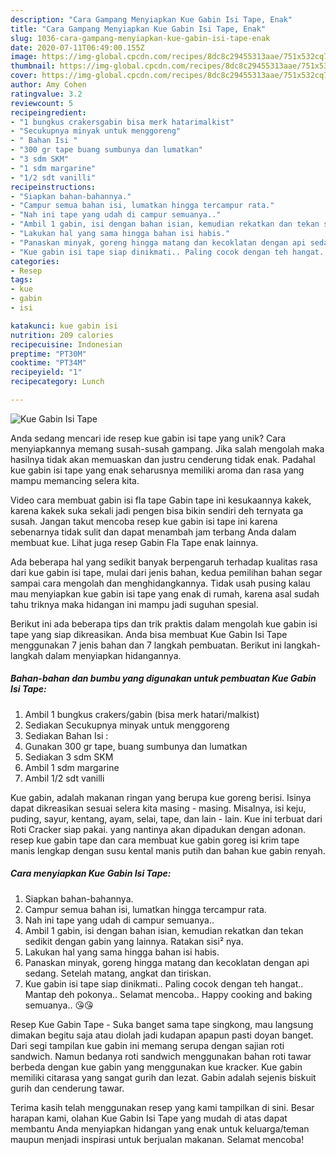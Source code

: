 ```yaml
---
description: "Cara Gampang Menyiapkan Kue Gabin Isi Tape, Enak"
title: "Cara Gampang Menyiapkan Kue Gabin Isi Tape, Enak"
slug: 1036-cara-gampang-menyiapkan-kue-gabin-isi-tape-enak
date: 2020-07-11T06:49:00.155Z
image: https://img-global.cpcdn.com/recipes/8dc8c29455313aae/751x532cq70/kue-gabin-isi-tape-foto-resep-utama.jpg
thumbnail: https://img-global.cpcdn.com/recipes/8dc8c29455313aae/751x532cq70/kue-gabin-isi-tape-foto-resep-utama.jpg
cover: https://img-global.cpcdn.com/recipes/8dc8c29455313aae/751x532cq70/kue-gabin-isi-tape-foto-resep-utama.jpg
author: Amy Cohen
ratingvalue: 3.2
reviewcount: 5
recipeingredient:
- "1 bungkus crakersgabin bisa merk hatarimalkist"
- "Secukupnya minyak untuk menggoreng"
- " Bahan Isi "
- "300 gr tape buang sumbunya dan lumatkan"
- "3 sdm SKM"
- "1 sdm margarine"
- "1/2 sdt vanilli"
recipeinstructions:
- "Siapkan bahan-bahannya."
- "Campur semua bahan isi, lumatkan hingga tercampur rata."
- "Nah ini tape yang udah di campur semuanya.."
- "Ambil 1 gabin, isi dengan bahan isian, kemudian rekatkan dan tekan sedikit dengan gabin yang lainnya. Ratakan sisi² nya."
- "Lakukan hal yang sama hingga bahan isi habis."
- "Panaskan minyak, goreng hingga matang dan kecoklatan dengan api sedang. Setelah matang, angkat dan tiriskan."
- "Kue gabin isi tape siap dinikmati.. Paling cocok dengan teh hangat.. Mantap deh pokonya.. Selamat mencoba.. Happy cooking and baking semuanya.. 😘😘"
categories:
- Resep
tags:
- kue
- gabin
- isi

katakunci: kue gabin isi 
nutrition: 209 calories
recipecuisine: Indonesian
preptime: "PT30M"
cooktime: "PT34M"
recipeyield: "1"
recipecategory: Lunch

---
```



![Kue Gabin Isi Tape](https://img-global.cpcdn.com/recipes/8dc8c29455313aae/751x532cq70/kue-gabin-isi-tape-foto-resep-utama.jpg)

Anda sedang mencari ide resep kue gabin isi tape yang unik? Cara menyiapkannya memang susah-susah gampang. Jika salah mengolah maka hasilnya tidak akan memuaskan dan justru cenderung tidak enak. Padahal kue gabin isi tape yang enak seharusnya memiliki aroma dan rasa yang mampu memancing selera kita.

Video cara membuat gabin isi fla tape Gabin tape ini kesukaannya kakek, karena kakek suka sekali jadi pengen bisa bikin sendiri deh ternyata ga susah. Jangan takut mencoba resep kue gabin isi tape ini karena sebenarnya tidak sulit dan dapat menambah jam terbang Anda dalam membuat kue. Lihat juga resep Gabin Fla Tape enak lainnya.

Ada beberapa hal yang sedikit banyak berpengaruh terhadap kualitas rasa dari kue gabin isi tape, mulai dari jenis bahan, kedua pemilihan bahan segar sampai cara mengolah dan menghidangkannya. Tidak usah pusing kalau mau menyiapkan kue gabin isi tape yang enak di rumah, karena asal sudah tahu triknya maka hidangan ini mampu jadi suguhan spesial.


Berikut ini ada beberapa tips dan trik praktis dalam mengolah kue gabin isi tape yang siap dikreasikan. Anda bisa membuat Kue Gabin Isi Tape menggunakan 7 jenis bahan dan 7 langkah pembuatan. Berikut ini langkah-langkah dalam menyiapkan hidangannya.

<!--inarticleads1-->

##### Bahan-bahan dan bumbu yang digunakan untuk pembuatan Kue Gabin Isi Tape:

1. Ambil 1 bungkus crakers/gabin (bisa merk hatari/malkist)
1. Sediakan Secukupnya minyak untuk menggoreng
1. Sediakan  Bahan Isi :
1. Gunakan 300 gr tape, buang sumbunya dan lumatkan
1. Sediakan 3 sdm SKM
1. Ambil 1 sdm margarine
1. Ambil 1/2 sdt vanilli


Kue gabin, adalah makanan ringan yang berupa kue goreng berisi. Isinya dapat dikreasikan sesuai selera kita masing - masing. Misalnya, isi keju, puding, sayur, kentang, ayam, selai, tape, dan lain - lain. Kue ini terbuat dari Roti Cracker siap pakai. yang nantinya akan dipadukan dengan adonan. resep kue gabin tape dan cara membuat kue gabin goreg isi krim tape manis lengkap dengan susu kental manis putih dan bahan kue gabin renyah. 

<!--inarticleads2-->

##### Cara menyiapkan Kue Gabin Isi Tape:

1. Siapkan bahan-bahannya.
1. Campur semua bahan isi, lumatkan hingga tercampur rata.
1. Nah ini tape yang udah di campur semuanya..
1. Ambil 1 gabin, isi dengan bahan isian, kemudian rekatkan dan tekan sedikit dengan gabin yang lainnya. Ratakan sisi² nya.
1. Lakukan hal yang sama hingga bahan isi habis.
1. Panaskan minyak, goreng hingga matang dan kecoklatan dengan api sedang. Setelah matang, angkat dan tiriskan.
1. Kue gabin isi tape siap dinikmati.. Paling cocok dengan teh hangat.. Mantap deh pokonya.. Selamat mencoba.. Happy cooking and baking semuanya.. 😘😘


Resep Kue Gabin Tape - Suka banget sama tape singkong, mau langsung dimakan begitu saja atau diolah jadi kudapan apapun pasti doyan banget. Dari segi tampilan kue gabin ini memang serupa dengan sajian roti sandwich. Namun bedanya roti sandwich menggunakan bahan roti tawar berbeda dengan kue gabin yang menggunakan kue kracker. Kue gabin memiliki citarasa yang sangat gurih dan lezat. Gabin adalah sejenis biskuit gurih dan cenderung tawar. 

Terima kasih telah menggunakan resep yang kami tampilkan di sini. Besar harapan kami, olahan Kue Gabin Isi Tape yang mudah di atas dapat membantu Anda menyiapkan hidangan yang enak untuk keluarga/teman maupun menjadi inspirasi untuk berjualan makanan. Selamat mencoba!
